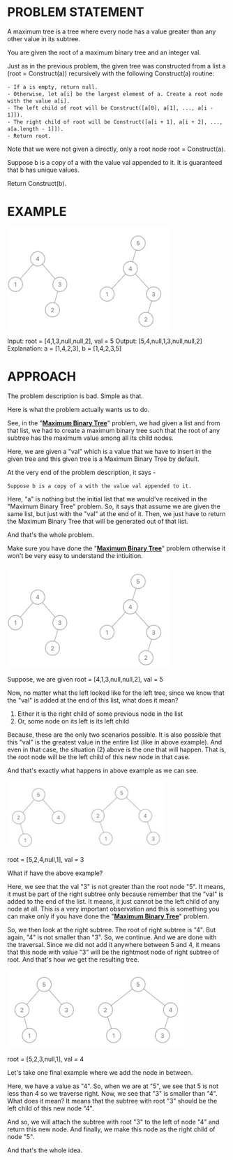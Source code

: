 # PROBLEM STATEMENT

A maximum tree is a tree where every node has a value greater than any other value in its subtree.

You are given the root of a maximum binary tree and an integer val.

Just as in the previous problem, the given tree was constructed from a list a (root = Construct(a)) recursively with the following Construct(a) routine:

    - If a is empty, return null.
    - Otherwise, let a[i] be the largest element of a. Create a root node with the value a[i].
    - The left child of root will be Construct([a[0], a[1], ..., a[i - 1]]).
    - The right child of root will be Construct([a[i + 1], a[i + 2], ..., a[a.length - 1]]).
    - Return root.

Note that we were not given a directly, only a root node root = Construct(a).

Suppose b is a copy of a with the value val appended to it. It is guaranteed that b has unique values.

Return Construct(b).

# EXAMPLE

![alt text](image.png)

Input: root = [4,1,3,null,null,2], val = 5
Output: [5,4,null,1,3,null,null,2]
Explanation: a = [1,4,2,3], b = [1,4,2,3,5]

# APPROACH

The problem description is bad. Simple as that.

Here is what the problem actually wants us to do.

See, in the "**[Maximum Binary Tree](https://leetcode.com/problems/maximum-binary-tree/)**" problem, we had given a list and from that list, we had to create a maximum binary tree such that the root of any subtree has the maximum value among all its child nodes.

Here, we are given a "val" which is a value that we have to insert in the given tree and this given tree is a Maximum Binary Tree by default. 

At the very end of the problem description, it says - 

	Suppose b is a copy of a with the value val appended to it.
	
Here, "a" is nothing but the initial list that we would've received in the "Maximum Binary Tree" problem. So, it says that assume we are given the same list, but just with the "val" at the end of it. Then, we just have to return the Maximum Binary Tree that will be generated out of that list.

And that's the whole problem.

Make sure you have done the  "**[Maximum Binary Tree](https://leetcode.com/problems/maximum-binary-tree/)**" problem otherwise it won't be very easy to understand the intiuition.

![alt text](image-1.png)

Suppose, we are given root = [4,1,3,null,null,2], val = 5

Now, no matter what the left looked like for the left tree, since we know that the "val" is added at the end of this list, what does it mean? 

 1. Either it is the right child of some previous node in the list
 2. Or, some node on its left is its left child

Because, these are the only two scenarios possible. It is also possible that this "val" is the greatest value in the entire list (like in above example). And even in that case, the situation (2) above is the one that will happen. That is, the root node will be the left child of this new node in that case.

And that's exactly what happens in above example as we can see.

![alt text](image-2.png)

root = [5,2,4,null,1], val = 3

What if have the above example?

Here, we see that the val "3" is not greater than the root node "5". It means, it must be part of the right subtree only because remember that the "val" is added to the end of the list. It means, it just cannot be the left child of any node at all. This is a very important observation and this is something you can make only if you have done the "**[Maximum Binary Tree](https://leetcode.com/problems/maximum-binary-tree/)**" problem.

So, we then look at the right subtree. The root of right subtree is "4". But again, "4" is not smaller than "3". So, we continue. And we are done with the traversal. Since we did not add it anywhere between 5 and 4, it means that this node with value "3" will be the rightmost node of right subtree of root. And that's how we get the resulting tree.

![alt text](image-3.png)

root = [5,2,3,null,1], val = 4

Let's take one final example where we add the node in between.

Here, we have a value as "4". So, when we are at "5", we see that 5 is not less than 4 so we traverse right. Now, we see that "3" is smaller than "4". What does it mean? It means that the subtree with root "3" should be the left child of this new node "4".

And so, we will attach the subtree with root "3" to the left of node "4" and return this new node. And finally, we make this node as the right child of node "5".

And that's the whole idea.